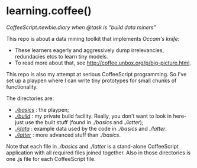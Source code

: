 learning.coffee()
=================

_CoffeeScript.newbie.diary when @task is "build data miners"_

This repo is about a data mining toolkit that implements _Occam's knife_:

* These learners eagerly and aggressively dump irrelevancies, redundacies etcs to learn tiny models. 
* To read more about that, see http://coffee.unbox.org/p/big-picture.html.

This repo is also my attempt at serious CoffeeScript programming. So I've set up a playpen where I can write tiny prototypes for small chunks of functionality.

The directories are:

* _[./basics](https://github.com/timm/coffee-mine/tree/master/basics)_ : the playpen; 
* _[./build](https://github.com/timm/coffee-mine/tree/master/build)_ : my private build facility. Really, you don't want to look in here- just use the built stuff (found in _./basics_ and _./latter_);
* _[./data](https://github.com/timm/coffee-mine/tree/master/data)_ : example data used by the code in _./basics_ and _./latter_.
* _[./latter](https://github.com/timm/coffee-mine/tree/master/latter)_ : more advanced stuff than _./basics_.

Note that each file in _./basics_ and _./latter_ is a  stand-alone CoffeeScript application with all required files joined together.  Also in those directories is one .js file for each CoffeeScript file. 

